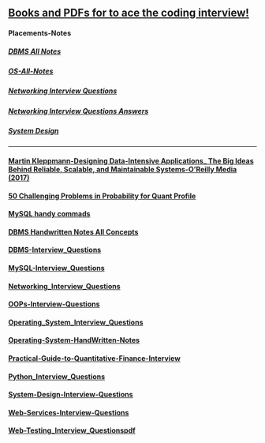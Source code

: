 ## [Books and PDFs for to ace the coding interview!](https://drive.google.com/drive/folders/1MxcOdwilIpNzeslFWnlDQ-bwWFSHb2Fh?usp=sharing) 
#### Placements-Notes  
##### [DBMS All Notes](https://drive.google.com/file/d/1jvbAfuDqlSQ_c8kLw98K_nGhMht_iMgL/view?usp=sharing)
##### [OS-All-Notes](https://drive.google.com/file/d/1YNgtbnzqRrCOZ5afiwv2GgW7o55FeYZj/view?usp=sharing)
##### [Networking Interview Questions](https://drive.google.com/file/d/15HiwLoXuVgVQepXx9DWWwefXVl4R0IZk/view?usp=sharing)
##### [Networking Interview Questions Answers](https://drive.google.com/file/d/1hSFOwlPArP4GQPe9mDsa9HoZwJ-te--P/view?usp=sharing)
##### [System Design](https://drive.google.com/file/d/15zkys3ov72qiRPbNyl2l2CfsuDYhN6Lf/view?usp=sharing)

---

#### [Martin Kleppmann-Designing Data-Intensive Applications_ The Big Ideas Behind Reliable, Scalable, and Maintainable Systems-O’Reilly Media (2017)](https://drive.google.com/file/d/1xcJygj5q1VfqNGBxTCL9LwSw-QJRfnGy/view?usp=sharing)
#### [50 Challenging Problems in Probability for Quant Profile](https://drive.google.com/file/d/1DygxpBqeIvnhOm0vHpcgK2q0SFfJ58RL/view?usp=sharing)
#### [MySQL handy commads](https://samirpaul1.github.io/mysql)
#### [DBMS Handwritten Notes All Concepts](https://drive.google.com/file/d/1CA0U314ATPih2Vz7i0JvOikiw1ROON1c/view?usp=sharing) 
#### [DBMS-Interview_Questions](https://drive.google.com/file/d/12OtLr5gRaiNFCtSdODA_vdolignC0dXU/view?usp=sharing)
#### [MySQL-Interview_Questions](https://drive.google.com/file/d/17LeOVjNuJJJvsvVeNCgmBx0y13VRDtwQ/view?usp=sharing)
#### [Networking_Interview_Questions](https://drive.google.com/file/d/1Y4JudxNudrrdWtuB4IP5MI4yvtuudUa3/view?usp=sharing)
#### [OOPs-Interview-Questions](https://drive.google.com/file/d/1ETDPXhjok0eKGR4NRu-HNz1b-y8tRRfK/view?usp=sharing)
#### [Operating_System_Interview_Questions](https://drive.google.com/file/d/1VbARMi9YLByYGsDjBQTcry2GiaUjh99i/view?usp=sharing)
#### [Operating-System-HandWritten-Notes](https://drive.google.com/file/d/1rNj6M-51Qr41I4QU69YzChPI9IkPu_9c/view?usp=sharing)
#### [Practical-Guide-to-Quantitative-Finance-Interview](https://drive.google.com/file/d/1JjULVuUk5S0Ad8o5WCtGcderj8zIZQD3/view?usp=sharing)
#### [Python_Interview_Questions](https://drive.google.com/file/d/1OmQie50jXO6SvXSAIzjuh48JiL_-hO7J/view?usp=sharing)
#### [System-Design-Interview-Questions](https://drive.google.com/file/d/1vHoZRnhscgROmEUPg0snlMoHognEaOMS/view?usp=sharing)
#### [Web-Services-Interview-Questions](https://drive.google.com/file/d/1C9cK3-wkIDGxSc-cPIXF9YA-w3M0RKXr/view?usp=sharing)
#### [Web-Testing_Interview_Questionspdf](https://drive.google.com/file/d/1FWWYuV22Z_-gIDysX3G5Fr7jhT4XD8a7/view?usp=sharing)